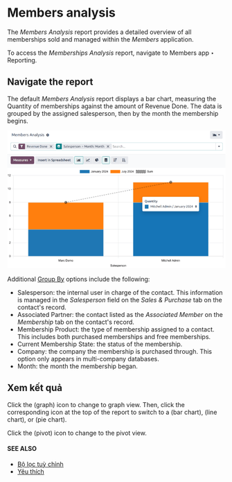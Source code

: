 # Members analysis

The *Members Analysis* report provides a detailed overview of all memberships sold and managed
within the *Members* application.

To access the *Memberships Analysis* report, navigate to Members app ‣ Reporting.

## Navigate the report

The default *Members Analysis* report displays a bar chart, measuring the Quantity of
memberships against the amount of Revenue Done. The data is grouped by the assigned
salesperson, then by the month the membership begins.

![A sample of the members analysis report.](../../../_images/example-report1.png)

Additional [Group By](../../essentials/search.md#search-group) options include the following:

- Salesperson: the internal user in charge of the contact. This information is managed
  in the *Salesperson* field on the *Sales & Purchase* tab on the contact's record.
- Associated Partner: the contact listed as the *Associated Member* on the *Membership*
  tab on the contact's record.
- Membership Product: the type of membership assigned to a contact. This includes both
  purchased memberships and free memberships.
- Current Membership State: the status of the membership.
- Company: the company the membership is purchased through. This option only appears in
  multi-company databases.
- Month: the month the membership began.

## Xem kết quả

Click the <i class="fa fa-area-chart"></i> (graph) icon to change to graph view. Then, click the
corresponding icon at the top of the report to switch to a <i class="fa fa-bar-chart"></i> (bar
chart), <i class="fa fa-line-chart"></i> (line chart), or <i class="fa fa-pie-chart"></i> (pie
chart).

Click the <i class="oi oi-view-pivot"></i> (pivot) icon to change to the pivot view.

#### SEE ALSO
- [Bộ lọc tuỳ chỉnh](../../essentials/search.md#search-custom-filters)
- [Yêu thích](../../essentials/search.md#search-favorites)
